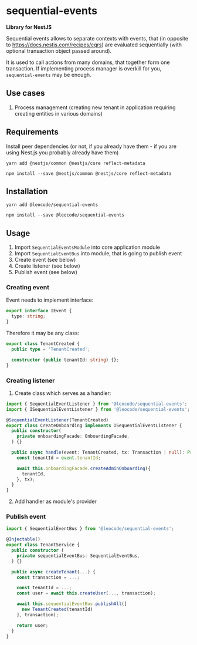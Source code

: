 # sequential-events

**Library for NestJS**

Sequential events allows to separate contexts with events,
that (in opposite to https://docs.nestjs.com/recipes/cqrs) are evaluated sequentially (with optional transaction object passed around).

It is used to call actions from many domains, that together form one transaction.
If implementing process manager is overkill for you, `sequential-events` may be enough.

## Use cases

1. Process management (creating new tenant in application requiring creating entities in various domains)

## Requirements

Install peer dependencies (or not, if you already have them - if you are using Nest.js you probably already have them)

`yarn add @nestjs/common @nestjs/core reflect-metadata`

`npm install --save @nestjs/common @nestjs/core reflect-metadata`

## Installation

`yarn add @leocode/sequential-events`

`npm install --save @leocode/sequential-events`

## Usage

1. Import `SequentialEventsModule` into core application module
2. Import `SequentialEventBus` into module, that is going to publish event
3. Create event (see below)
4. Create listener (see below)
5. Publish event (see below)

### Creating event

Event needs to implement interface:

```ts
export interface IEvent {
  type: string;
}
```

Therefore it may be any class:

```ts
export class TenantCreated {
  public type = 'TenantCreated';

  constructor (public tenantId: string) {};
}
```

### Creating listener

1. Create class which serves as a handler:

```ts
import { SequentialEventListener } from '@leocode/sequential-events';
import { ISequentialEventListener } from '@leocode/sequential-events';

@SequentialEventListener(TenantCreated)
export class CreateOnboarding implements ISequentialEventListener {
  public constructor(
    private onboardingFacade: OnboardingFacade,
  ) {}

  public async handle(event: TenantCreated, tx: Transaction | null): Promise<void> {
    const tenantId = event.tenantId;

    await this.onboardingFacade.createAdminOnboarding({
      tenantId,
    }, tx);
  }
}
```

2. Add handler as module's provider

### Publish event

```ts
import { SequentialEventBus } from '@leocode/sequential-events';

@Injectable()
export class TenantService {
  public constructor (
    private sequentialEventBus: SequentialEventBus,
  ) {}

  public async createTenant(...) {
    const transaction = ...;

    const tenantId = ...;
    const user = await this.createUser(..., transaction);

    await this.sequentialEventBus.publishAll([
      new TenantCreated(tenantId)
    ], transaction);

    return user;
  }
}
```
